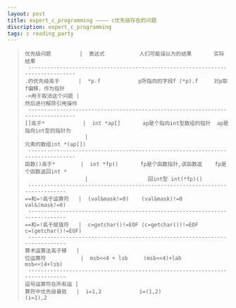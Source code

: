 ```yaml
---
layout: post
title: expert_c_programming ———— c优先级存在的问题
discription: expert_c_programming 
tags: c reading_party
---
```


>     优先级问题         |  表达式           人们可能误以为的结果       实际结果
>      -------------------------------------------------------------------------------
>     .的优先级高于      |  *p.f            p所指向的字段f (*p).f     对p取f偏移，作为指针
>     ->用于取消这个问题 |                                              然后进行解除引用操作
>      -------------------------------------------------------------------------------
>     []高于*            |  int *ap[]       ap是个指向int型数组的指针  ap是指向int型的指针为
>                        |                                              元素的数组int *(ap[])
>      -------------------------------------------------------------------------------
>     函数()高于*        |  int *fp()       fp是个函数指针,该函数返    fp是个函数返回int *
>                        |                   回int型 int(*fp)()
>      ----------------------------------------------------------------------------
>     ==和=!高于运算符   |  (val&mask!=0)    (val&mask)!=0              val&(mask!=0)
>      ----------------------------------------------------------------------------
>     ==和=!高于赋值符   |  c=getchar()!=EOF (c=getchar())!=EOF         c=(getchar()!=EOF)
>      ----------------------------------------------------------------------------
>     算术运算法高于移   |
>     位运算符           |  msb<<4 + lsb     (msb<<4)+lab               msb<<(4+lsb)
>      ----------------------------------------------------------------------------
>     逗号运算符在所有运 |
>     算符中优先级最低   |  i=1,2            i=(1,2)                    (i=1),2

